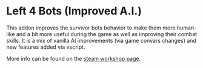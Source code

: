 # Left 4 Bots (Improved A.I.)

This addon improves the survivor bots behavior to make them more human-like and a bit more useful during the game as well as improving their combat skills.
It is a mix of vanilla AI improvements (via game convars changes) and new features added via vscript.

More info can be found on the [steam workshop page](https://steamcommunity.com/sharedfiles/filedetails/?id=2279814689).
